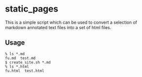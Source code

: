 static_pages
============

This is a simple script which can be used to convert a selection of markdown annotated
text files into a set of html files.

Usage
-----
    % ls *.md
    fu.md  test.md
    $ create_site.sh *.md
    % ls *.html
    fu.html  test.html

